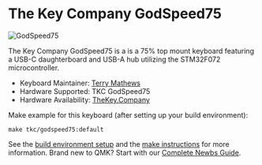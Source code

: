# The Key Company GodSpeed75

![GodSpeed75](https://cdn.shopify.com/s/files/1/1679/2319/products/Godspeed75_white_infinikey-bow_720x.jpg?v=1580230323)

The Key Company GodSpeed75 is a  is a 75% top mount keyboard featuring a USB-C daughterboard and USB-A hub utilizing the STM32F072 microcontroller.

* Keyboard Maintainer: [Terry Mathews](https://github.com/TerryMathews/)
* Hardware Supported: TKC GodSpeed75
* Hardware Availability: [TheKey.Company](https://thekey.company/collections/candybar)

Make example for this keyboard (after setting up your build environment):

    make tkc/godspeed75:default

See the [build environment setup](https://docs.qmk.fm/#/getting_started_build_tools) and the [make instructions](https://docs.qmk.fm/#/getting_started_make_guide) for more information. Brand new to QMK? Start with our [Complete Newbs Guide](https://docs.qmk.fm/#/newbs).

